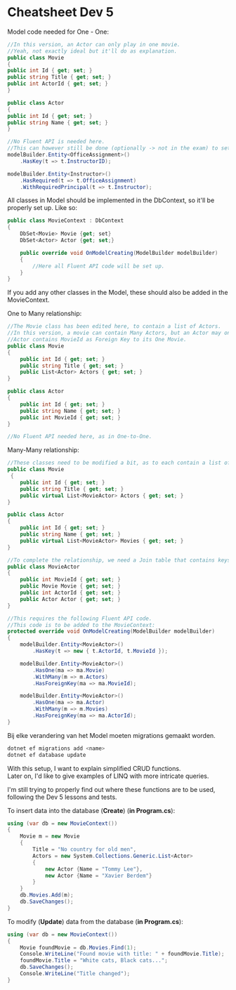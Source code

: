 # Cheatsheet Dev 5

Model code needed for One - One:

``` csharp
//In this version, an Actor can only play in one movie.
//Yeah, not exactly ideal but it'll do as explanation.
public class Movie
{
public int Id { get; set; }
public string Title { get; set; }
public int ActorId { get; set; }
}

public class Actor
{
public int Id { get; set; }
public string Name { get; set; }
}

//No Fluent API is needed here.
//This can however still be done (optionally -> not in the exam) to set requirements:
modelBuilder.Entity<OfficeAssignment>()
    .HasKey(t => t.InstructorID);

modelBuilder.Entity<Instructor>()
    .HasRequired(t => t.OfficeAssignment)
    .WithRequiredPrincipal(t => t.Instructor);
```

All classes in Model should be implemented in the DbContext, so it'll be properly set up.
Like so:

```csharp
public class MovieContext : DbContext
{
    DbSet<Movie> Movie {get; set}
    DbSet<Actor> Actor {get; set;}

    public override void OnModelCreating(ModelBuilder modelBuilder)
    {
        //Here all Fluent API code will be set up.
    }
}
```

If you add any other classes in the Model, these should also be added in the MovieContext.

One to Many relationship:

```csharp
//The Movie class has been edited here, to contain a list of Actors.
//In this version, a movie can contain Many Actors, but an Actor may only play in One Movie.
//Actor contains MovieId as Foreign Key to its One Movie.
public class Movie
{
    public int Id { get; set; }
    public string Title { get; set; }
    public List<Actor> Actors { get; set; }
}

public class Actor
{
    public int Id { get; set; }
    public string Name { get; set; }
    public int MovieId { get; set; }
}

//No Fluent API needed here, as in One-to-One.
```

Many-Many relationship:

``` csharp
//These classes need to be modified a bit, as to each contain a list of the join table.
public class Movie
 {
    public int Id { get; set; }
    public string Title { get; set; }
    public virtual List<MovieActor> Actors { get; set; }
}

public class Actor
{
    public int Id { get; set; }
    public string Name { get; set; }
    public virtual List<MovieActor> Movies { get; set; }
}

//To complete the relationship, we need a Join table that contains keys to both classes.
public class MovieActor
{
    public int MovieId { get; set; }
    public Movie Movie { get; set; }
    public int ActorId { get; set; }
    public Actor Actor { get; set; }
}

//This requires the following Fluent API code.
//This code is to be added to the MovieContext:
protected override void OnModelCreating(ModelBuilder modelBuilder)
{
    modelBuilder.Entity<MovieActor>()
        .HasKey(t => new { t.ActorId, t.MovieId });

    modelBuilder.Entity<MovieActor>()
        .HasOne(ma => ma.Movie)
        .WithMany(m => m.Actors)
        .HasForeignKey(ma => ma.MovieId);

    modelBuilder.Entity<MovieActor>()
        .HasOne(ma => ma.Actor)
        .WithMany(m => m.Movies)
        .HasForeignKey(ma => ma.ActorId);
}
```

Bij elke verandering van het Model moeten migrations gemaakt worden.

``` csharp
dotnet ef migrations add <name>
dotnet ef database update
```

With this setup, I want to explain simplified CRUD functions.\
Later on, I'd like to give examples of LINQ with more intricate queries.

I'm still trying to properly find out where these functions are to be used, following the Dev 5 lessons and tests.

To insert data into the database (**Create**) (**in Program.cs**):

``` csharp
using (var db = new MovieContext())
{
    Movie m = new Movie
    {
        Title = "No country for old men",
        Actors = new System.Collections.Generic.List<Actor>
        {
            new Actor {Name = "Tommy Lee"},
            new Actor {Name = "Xavier Berdem"}
        }
    }
    db.Movies.Add(m);
    db.SaveChanges();
}
```

To modify (**Update**) data from the database (**in Program.cs**):

``` csharp
using (var db = new MovieContext())
{
    Movie foundMovie = db.Movies.Find(1);
    Console.WriteLine("Found movie with title: " + foundMovie.Title);
    foundMovie.Title = "White cats, Black cats...";
    db.SaveChanges();
    Console.WriteLine("Title changed");
}
```
